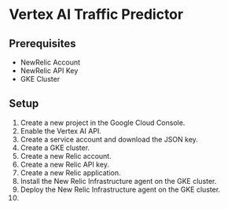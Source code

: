 # Vertex AI Traffic Predictor

## Prerequisites

- NewRelic Account
- NewRelic API Key
- GKE Cluster


## Setup

1. Create a new project in the Google Cloud Console.
2. Enable the Vertex AI API.
3. Create a service account and download the JSON key.
4. Create a GKE cluster.
5. Create a new Relic account.
6. Create a new Relic API key.
7. Create a new Relic application.
8. Install the New Relic Infrastructure agent on the GKE cluster.
9. Deploy the New Relic Infrastructure agent on the GKE cluster.
10. 
